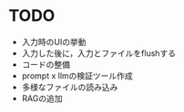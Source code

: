 # TODO

- 入力時のUIの挙動
- 入力した後に，入力とファイルをflushする
- コードの整備
- prompt x llmの検証ツール作成
- 多様なファイルの読み込み
- RAGの追加
